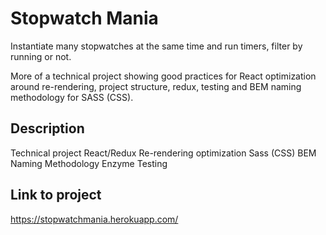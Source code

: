 # Stopwatch Mania

Instantiate many stopwatches at the same time and run timers, filter by running or not. 

More of a technical project showing good practices for React optimization around re-rendering, project structure, redux, testing and BEM naming methodology for SASS (CSS).  

## Description

Technical project
React/Redux Re-rendering optimization
Sass (CSS) BEM Naming Methodology
Enzyme Testing

## Link to project

https://stopwatchmania.herokuapp.com/